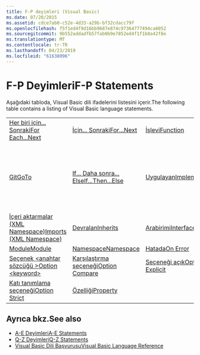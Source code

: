 ```yaml
---
title: F-P deyimleri (Visual Basic)
ms.date: 07/20/2015
ms.assetid: cdce7ab0-c52e-4d33-a29b-bf32cdacc79f
ms.openlocfilehash: f5f1ed4f9d16bb9687e874c97364777494ca6052
ms.sourcegitcommit: 9b552addadfb57fab0b9e7852ed4f1f1b8a42f8e
ms.translationtype: MT
ms.contentlocale: tr-TR
ms.lasthandoff: 04/23/2019
ms.locfileid: "61638096"
---
```

# <a name="f-p-statements"></a><span data-ttu-id="6c61b-102">F-P Deyimleri</span><span class="sxs-lookup"><span data-stu-id="6c61b-102">F-P Statements</span></span>
<span data-ttu-id="6c61b-103">Aşağıdaki tabloda, Visual Basic dili ifadelerini listesini içerir.</span><span class="sxs-lookup"><span data-stu-id="6c61b-103">The following table contains a listing of Visual Basic language statements.</span></span>  
  
|||||  
|---|---|---|---|  
|[<span data-ttu-id="6c61b-104">Her biri için... Sonraki</span><span class="sxs-lookup"><span data-stu-id="6c61b-104">For Each...Next</span></span>](../../../visual-basic/language-reference/statements/for-each-next-statement.md)|[<span data-ttu-id="6c61b-105">İçin... Sonraki</span><span class="sxs-lookup"><span data-stu-id="6c61b-105">For...Next</span></span>](../../../visual-basic/language-reference/statements/for-next-statement.md)|[<span data-ttu-id="6c61b-106">İşlevi</span><span class="sxs-lookup"><span data-stu-id="6c61b-106">Function</span></span>](../../../visual-basic/language-reference/statements/function-statement.md)|[<span data-ttu-id="6c61b-107">Al</span><span class="sxs-lookup"><span data-stu-id="6c61b-107">Get</span></span>](../../../visual-basic/language-reference/statements/get-statement.md)|  
|[<span data-ttu-id="6c61b-108">Git</span><span class="sxs-lookup"><span data-stu-id="6c61b-108">GoTo</span></span>](../../../visual-basic/language-reference/statements/goto-statement.md)|[<span data-ttu-id="6c61b-109">If... Daha sonra... Else</span><span class="sxs-lookup"><span data-stu-id="6c61b-109">If...Then...Else</span></span>](../../../visual-basic/language-reference/statements/if-then-else-statement.md)|[<span data-ttu-id="6c61b-110">Uygulayan</span><span class="sxs-lookup"><span data-stu-id="6c61b-110">Implements</span></span>](../../../visual-basic/language-reference/statements/implements-statement.md)|[<span data-ttu-id="6c61b-111">İçeri aktarmalar (.NET Namespace ve türü)</span><span class="sxs-lookup"><span data-stu-id="6c61b-111">Imports (.NET Namespace and Type)</span></span>](../../../visual-basic/language-reference/statements/imports-statement-net-namespace-and-type.md)|  
|[<span data-ttu-id="6c61b-112">İçeri aktarmalar (XML Namespace)</span><span class="sxs-lookup"><span data-stu-id="6c61b-112">Imports (XML Namespace)</span></span>](../../../visual-basic/language-reference/statements/imports-statement-xml-namespace.md)|[<span data-ttu-id="6c61b-113">Devralan</span><span class="sxs-lookup"><span data-stu-id="6c61b-113">Inherits</span></span>](../../../visual-basic/language-reference/statements/inherits-statement.md)|[<span data-ttu-id="6c61b-114">Arabirimi</span><span class="sxs-lookup"><span data-stu-id="6c61b-114">Interface</span></span>](../../../visual-basic/language-reference/statements/interface-statement.md)|[<span data-ttu-id="6c61b-115">Orta</span><span class="sxs-lookup"><span data-stu-id="6c61b-115">Mid</span></span>](../../../visual-basic/language-reference/statements/mid-statement.md)|  
|[<span data-ttu-id="6c61b-116">Module</span><span class="sxs-lookup"><span data-stu-id="6c61b-116">Module</span></span>](../../../visual-basic/language-reference/statements/module-statement.md)|[<span data-ttu-id="6c61b-117">Namespace</span><span class="sxs-lookup"><span data-stu-id="6c61b-117">Namespace</span></span>](../../../visual-basic/language-reference/statements/namespace-statement.md)|[<span data-ttu-id="6c61b-118">Hatada</span><span class="sxs-lookup"><span data-stu-id="6c61b-118">On Error</span></span>](../../../visual-basic/language-reference/statements/on-error-statement.md)|[<span data-ttu-id="6c61b-119">İşleci</span><span class="sxs-lookup"><span data-stu-id="6c61b-119">Operator</span></span>](../../../visual-basic/language-reference/statements/operator-statement.md)|  
|[<span data-ttu-id="6c61b-120">Seçenek \<anahtar sözcüğü ></span><span class="sxs-lookup"><span data-stu-id="6c61b-120">Option \<keyword></span></span>](../../../visual-basic/language-reference/statements/option-keyword-statement.md)|[<span data-ttu-id="6c61b-121">Karşılaştırma seçeneği</span><span class="sxs-lookup"><span data-stu-id="6c61b-121">Option Compare</span></span>](../../../visual-basic/language-reference/statements/option-compare-statement.md)|[<span data-ttu-id="6c61b-122">Seçeneği açık</span><span class="sxs-lookup"><span data-stu-id="6c61b-122">Option Explicit</span></span>](../../../visual-basic/language-reference/statements/option-explicit-statement.md)|[<span data-ttu-id="6c61b-123">Option Infer</span><span class="sxs-lookup"><span data-stu-id="6c61b-123">Option Infer</span></span>](../../../visual-basic/language-reference/statements/option-infer-statement.md)|  
|[<span data-ttu-id="6c61b-124">Katı tanımlama seçeneği</span><span class="sxs-lookup"><span data-stu-id="6c61b-124">Option Strict</span></span>](../../../visual-basic/language-reference/statements/option-strict-statement.md)|[<span data-ttu-id="6c61b-125">Özelliği</span><span class="sxs-lookup"><span data-stu-id="6c61b-125">Property</span></span>](../../../visual-basic/language-reference/statements/property-statement.md)|||  
  
## <a name="see-also"></a><span data-ttu-id="6c61b-126">Ayrıca bkz.</span><span class="sxs-lookup"><span data-stu-id="6c61b-126">See also</span></span>

- [<span data-ttu-id="6c61b-127">A-E Deyimleri</span><span class="sxs-lookup"><span data-stu-id="6c61b-127">A-E Statements</span></span>](../../../visual-basic/language-reference/statements/a-e-statements.md)
- [<span data-ttu-id="6c61b-128">Q-Z Deyimleri</span><span class="sxs-lookup"><span data-stu-id="6c61b-128">Q-Z Statements</span></span>](../../../visual-basic/language-reference/statements/q-z-statements.md)
- [<span data-ttu-id="6c61b-129">Visual Basic Dili Başvurusu</span><span class="sxs-lookup"><span data-stu-id="6c61b-129">Visual Basic Language Reference</span></span>](../../../visual-basic/language-reference/index.md)
